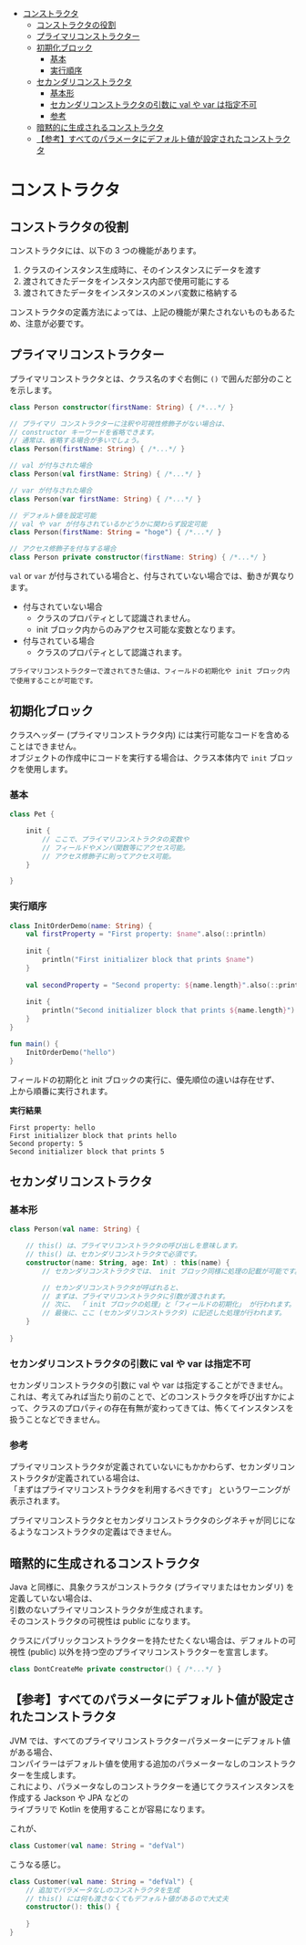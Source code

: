 - [コンストラクタ](#コンストラクタ)
  - [コンストラクタの役割](#コンストラクタの役割)
  - [プライマリコンストラクター](#プライマリコンストラクター)
  - [初期化ブロック](#初期化ブロック)
    - [基本](#基本)
    - [実行順序](#実行順序)
  - [セカンダリコンストラクタ](#セカンダリコンストラクタ)
    - [基本形](#基本形)
    - [セカンダリコンストラクタの引数に val や var は指定不可](#セカンダリコンストラクタの引数に-val-や-var-は指定不可)
    - [参考](#参考)
  - [暗黙的に生成されるコンストラクタ](#暗黙的に生成されるコンストラクタ)
  - [【参考】すべてのパラメータにデフォルト値が設定されたコンストラクタ](#参考すべてのパラメータにデフォルト値が設定されたコンストラクタ)


# コンストラクタ

## コンストラクタの役割

コンストラクタには、以下の 3 つの機能があります。

1. クラスのインスタンス生成時に、そのインスタンスにデータを渡す
2. 渡されてきたデータをインスタンス内部で使用可能にする
3. 渡されてきたデータをインスタンスのメンバ変数に格納する

コンストラクタの定義方法によっては、上記の機能が果たされないものもあるため、注意が必要です。


## プライマリコンストラクター

プライマリコンストラクタとは、クラス名のすぐ右側に `()` で囲んだ部分のことを示します。

```Kotlin
class Person constructor(firstName: String) { /*...*/ }

// プライマリ コンストラクターに注釈や可視性修飾子がない場合は、
// constructor キーワードを省略できます。
// 通常は、省略する場合が多いでしょう。
class Person(firstName: String) { /*...*/ }

// val が付与された場合
class Person(val firstName: String) { /*...*/ }

// var が付与された場合
class Person(var firstName: String) { /*...*/ }

// デフォルト値を設定可能
// val や var が付与されているかどうかに関わらず設定可能
class Person(firstName: String = "hoge") { /*...*/ }

// アクセス修飾子を付与する場合
class Person private constructor(firstName: String) { /*...*/ }
```

`val` or `var` が付与されている場合と、付与されていない場合では、動きが異なります。

- 付与されていない場合
  - クラスのプロパティとして認識されません。
  - init ブロック内からのみアクセス可能な変数となります。
- 付与されている場合
  - クラスのプロパティとして認識されます。

```
プライマリコンストラクターで渡されてきた値は、フィールドの初期化や init ブロック内で使用することが可能です。
```


## 初期化ブロック

クラスヘッダー (プライマリコンストラクタ内) には実行可能なコードを含めることはできません。  
オブジェクトの作成中にコードを実行する場合は、クラス本体内で `init` ブロックを使用します。


### 基本

```Kotlin
class Pet {

    init {
        // ここで、プライマリコンストラクタの変数や
        // フィールドやメンバ関数等にアクセス可能。
        // アクセス修飾子に則ってアクセス可能。
    }

}
```


### 実行順序

```Kotlin
class InitOrderDemo(name: String) {
    val firstProperty = "First property: $name".also(::println)
    
    init {
        println("First initializer block that prints $name")
    }
    
    val secondProperty = "Second property: ${name.length}".also(::println)
    
    init {
        println("Second initializer block that prints ${name.length}")
    }
}

fun main() {
    InitOrderDemo("hello")
}
```

フィールドの初期化と init ブロックの実行に、優先順位の違いは存在せず、  
上から順番に実行されます。

**実行結果**

```
First property: hello
First initializer block that prints hello
Second property: 5
Second initializer block that prints 5
```


## セカンダリコンストラクタ

### 基本形

```Kotlin
class Person(val name: String) {

    // this() は、プライマリコンストラクタの呼び出しを意味します。
    // this() は、セカンダリコンストラクタで必須です。
    constructor(name: String, age: Int) : this(name) {
        // セカンダリコンストラクタでは、 init ブロック同様に処理の記載が可能です。

        // セカンダリコンストラクタが呼ばれると、
        // まずは、プライマリコンストラクタに引数が渡されます。
        // 次に、 「 init ブロックの処理」と「フィールドの初期化」 が行われます。
        // 最後に、ここ (セカンダリコンストラクタ) に記述した処理が行われます。
    }
    
}
```


### セカンダリコンストラクタの引数に val や var は指定不可

セカンダリコンストラクタの引数に val や var は指定することができません。  
これは、考えてみれば当たり前のことで、どのコンストラクタを呼び出すかによって、クラスのプロパティの存在有無が変わってきては、怖くてインスタンスを扱うことなどできません。


### 参考

プライマリコンストラクタが定義されていないにもかかわらず、セカンダリコンストラクタが定義されている場合は、  
「まずはプライマリコンストラクタを利用するべきです」 というワーニングが表示されます。

プライマリコンストラクタとセカンダリコンストラクタのシグネチャが同じになるようなコンストラクタの定義はできません。


## 暗黙的に生成されるコンストラクタ

Java と同様に、具象クラスがコンストラクタ (プライマリまたはセカンダリ) を定義していない場合は、  
引数のないプライマリコンストラクタが生成されます。  
そのコンストラクタの可視性は public になります。

クラスにパブリックコンストラクターを持たせたくない場合は、デフォルトの可視性 (public) 以外を持つ空のプライマリコンストラクターを宣言します。

```Kotlin
class DontCreateMe private constructor() { /*...*/ }
```


## 【参考】すべてのパラメータにデフォルト値が設定されたコンストラクタ

JVM では、すべてのプライマリコンストラクターパラメーターにデフォルト値がある場合、  
コンパイラーはデフォルト値を使用する追加のパラメーターなしのコンストラクターを生成します。  
これにより、パラメータなしのコンストラクターを通じてクラスインスタンスを作成する Jackson や JPA などの  
ライブラリで Kotlin を使用することが容易になります。

これが、

```Kotlin
class Customer(val name: String = "defVal")
```

こうなる感じ。

```Kotlin
class Customer(val name: String = "defVal") {
    // 追加でパラメータなしのコンストラクタを生成
    // this() には何も渡さなくてもデフォルト値があるので大丈夫
    constructor(): this() {
        
    }
}
```

